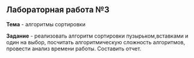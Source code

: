 ## Лабораторная работа №3
**Тема** - алгоритмы сортировки

**Задание** - реализовать алгоритм сортировки пузырьком,вставками и один на выбор,
посчитать алгоритмическую сложность алгоритмов, провести анализ времени работы. Составить отчет.
